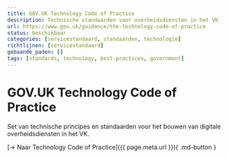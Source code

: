 ```yaml
---
title: GOV.UK Technology Code of Practice
description: Technische standaarden voor overheidsdiensten in het VK
url: https://www.gov.uk/guidance/the-technology-code-of-practice
status: beschikbaar
categories: [servicestandaard, standaarden, technologie]
richtlijnen: [servicestandaard]
gebaande_paden: []
tags: [standards, technology, best-practices, government]
---
```


# GOV.UK Technology Code of Practice

Set van technische principes en standaarden voor het bouwen van digitale overheidsdiensten in het VK.

[→ Naar Technology Code of Practice]({{ page.meta.url }}){ .md-button }
